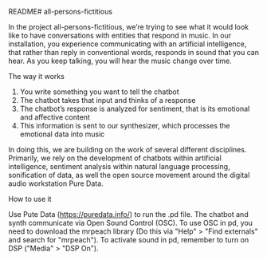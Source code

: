 README# all-persons-fictitious

In the project all-persons-fictitious, we’re trying to see what it would look like to have conversations with entities that respond in music. In our installation, you experience communicating with an artificial intelligence, that rather than reply in conventional words, responds in sound that you can hear. As you keep talking, you will hear the music change over time. 

The way it works
  1.	You write something you want to tell the chatbot
  2.	The chatbot takes that input and thinks of a response
  3.	The chatbot’s response is analyzed for sentiment, that is its emotional and affective content
  4.	This information is sent to our synthesizer, which processes the emotional data into music

In doing this, we are building on the work of several different disciplines. Primarily, we rely on the development of chatbots within artificial intelligence, sentiment analysis within natural language processing, sonification of data, as well the open source movement around the digital audio workstation Pure Data. 


How to use it

Use Pute Data (https://puredata.info/) to run the .pd file. The chatbot and synth communicate via Open Sound Control (OSC). To use OSC in pd, you need to download the mrpeach library (Do this via "Help" > "Find externals" and search for "mrpeach"). To activate sound in pd, remember to turn on DSP ("Media" > "DSP On").
